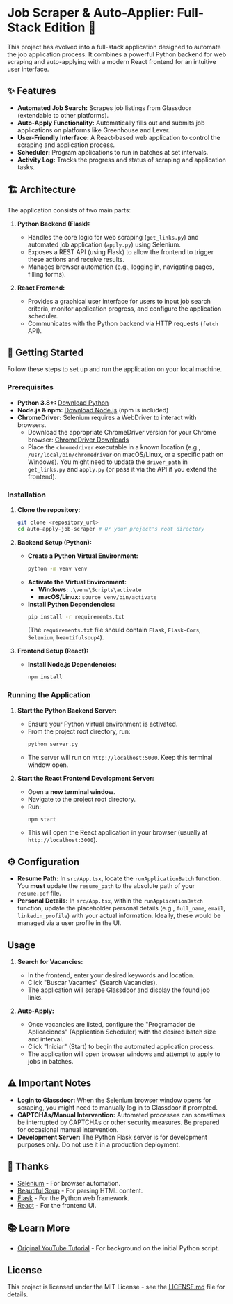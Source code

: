 # Job Scraper & Auto-Applier: Full-Stack Edition 🚀

This project has evolved into a full-stack application designed to automate the job application process. It combines a powerful Python backend for web scraping and auto-applying with a modern React frontend for an intuitive user interface.

## ✨ Features

*   **Automated Job Search:** Scrapes job listings from Glassdoor (extendable to other platforms).
*   **Auto-Apply Functionality:** Automatically fills out and submits job applications on platforms like Greenhouse and Lever.
*   **User-Friendly Interface:** A React-based web application to control the scraping and application process.
*   **Scheduler:** Program applications to run in batches at set intervals.
*   **Activity Log:** Tracks the progress and status of scraping and application tasks.

## 🏗️ Architecture

The application consists of two main parts:

1.  **Python Backend (Flask):**
    *   Handles the core logic for web scraping (`get_links.py`) and automated job application (`apply.py`) using Selenium.
    *   Exposes a REST API (using Flask) to allow the frontend to trigger these actions and receive results.
    *   Manages browser automation (e.g., logging in, navigating pages, filling forms).

2.  **React Frontend:**
    *   Provides a graphical user interface for users to input job search criteria, monitor application progress, and configure the application scheduler.
    *   Communicates with the Python backend via HTTP requests (`fetch` API).

## 🚀 Getting Started

Follow these steps to set up and run the application on your local machine.

### Prerequisites

*   **Python 3.8+:** [Download Python](https://www.python.org/downloads/)
*   **Node.js & npm:** [Download Node.js](https://nodejs.org/en/download/) (npm is included)
*   **ChromeDriver:** Selenium requires a WebDriver to interact with browsers.
    *   Download the appropriate ChromeDriver version for your Chrome browser: [ChromeDriver Downloads](https://chromedriver.chromium.org/downloads)
    *   Place the `chromedriver` executable in a known location (e.g., `/usr/local/bin/chromedriver` on macOS/Linux, or a specific path on Windows). You might need to update the `driver_path` in `get_links.py` and `apply.py` (or pass it via the API if you extend the frontend).

### Installation

1.  **Clone the repository:**
    ```bash
    git clone <repository_url>
    cd auto-apply-job-scraper # Or your project's root directory
    ```

2.  **Backend Setup (Python):**
    *   **Create a Python Virtual Environment:**
        ```bash
        python -m venv venv
        ```
    *   **Activate the Virtual Environment:**
        *   **Windows:** `.\venv\Scripts\activate`
        *   **macOS/Linux:** `source venv/bin/activate`
    *   **Install Python Dependencies:**
        ```bash
        pip install -r requirements.txt
        ```
        (The `requirements.txt` file should contain `Flask`, `Flask-Cors`, `Selenium`, `beautifulsoup4`).

3.  **Frontend Setup (React):**
    *   **Install Node.js Dependencies:**
        ```bash
        npm install
        ```

### Running the Application

1.  **Start the Python Backend Server:**
    *   Ensure your Python virtual environment is activated.
    *   From the project root directory, run:
        ```bash
        python server.py
        ```
    *   The server will run on `http://localhost:5000`. Keep this terminal window open.

2.  **Start the React Frontend Development Server:**
    *   Open a **new terminal window**.
    *   Navigate to the project root directory.
    *   Run:
        ```bash
        npm start
        ```
    *   This will open the React application in your browser (usually at `http://localhost:3000`).

## ⚙️ Configuration

*   **Resume Path:** In `src/App.tsx`, locate the `runApplicationBatch` function. You **must** update the `resume_path` to the absolute path of your `resume.pdf` file.
*   **Personal Details:** In `src/App.tsx`, within the `runApplicationBatch` function, update the placeholder personal details (e.g., `full_name`, `email`, `linkedin_profile`) with your actual information. Ideally, these would be managed via a user profile in the UI.

## Usage

1.  **Search for Vacancies:**
    *   In the frontend, enter your desired keywords and location.
    *   Click "Buscar Vacantes" (Search Vacancies).
    *   The application will scrape Glassdoor and display the found job links.

2.  **Auto-Apply:**
    *   Once vacancies are listed, configure the "Programador de Aplicaciones" (Application Scheduler) with the desired batch size and interval.
    *   Click "Iniciar" (Start) to begin the automated application process.
    *   The application will open browser windows and attempt to apply to jobs in batches.

## ⚠️ Important Notes

*   **Login to Glassdoor:** When the Selenium browser window opens for scraping, you might need to manually log in to Glassdoor if prompted.
*   **CAPTCHAs/Manual Intervention:** Automated processes can sometimes be interrupted by CAPTCHAs or other security measures. Be prepared for occasional manual intervention.
*   **Development Server:** The Python Flask server is for development purposes only. Do not use it in a production deployment.

## 🙏 Thanks

*   [Selenium](https://selenium-python.readthedocs.io/) - For browser automation.
*   [Beautiful Soup](https://www.crummy.com/software/BeautifulSoup/doc) - For parsing HTML content.
*   [Flask](https://flask.palletsprojects.com/) - For the Python web framework.
*   [React](https://react.dev/) - For the frontend UI.

## 📚 Learn More

*   [Original YouTube Tutorial](https://youtu.be/N_7d8vg_TQA) - For background on the initial Python script.

## License

This project is licensed under the MIT License - see the [LICENSE.md](https://github.com/harshibar/5-python-projects/blob/master/LICENSE) file for details.